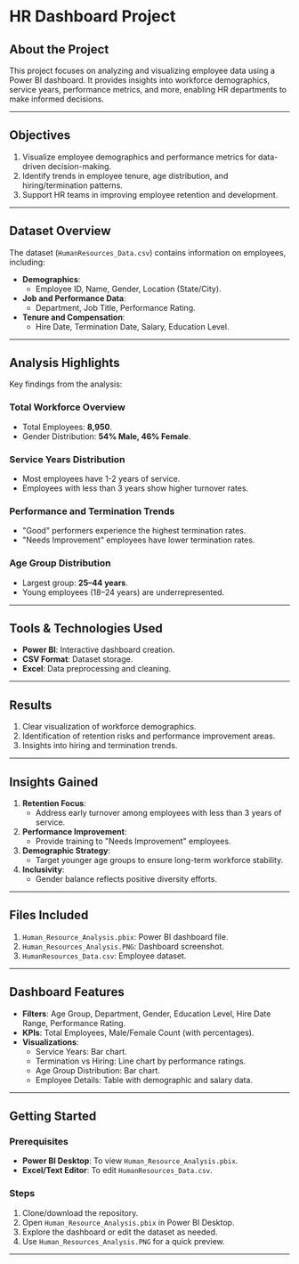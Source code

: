 # HR Dashboard Project

## About the Project
This project focuses on analyzing and visualizing employee data using a Power BI dashboard. It provides insights into workforce demographics, service years, performance metrics, and more, enabling HR departments to make informed decisions.

---

## Objectives
1. Visualize employee demographics and performance metrics for data-driven decision-making.
2. Identify trends in employee tenure, age distribution, and hiring/termination patterns.
3. Support HR teams in improving employee retention and development.

---

## Dataset Overview
The dataset (`HumanResources_Data.csv`) contains information on employees, including:

- **Demographics**:
  - Employee ID, Name, Gender, Location (State/City).
- **Job and Performance Data**:
  - Department, Job Title, Performance Rating.
- **Tenure and Compensation**:
  - Hire Date, Termination Date, Salary, Education Level.

---

## Analysis Highlights
Key findings from the analysis:

### Total Workforce Overview
- Total Employees: **8,950**.
- Gender Distribution: **54% Male, 46% Female**.

### Service Years Distribution
- Most employees have 1-2 years of service.
- Employees with less than 3 years show higher turnover rates.

### Performance and Termination Trends
- "Good" performers experience the highest termination rates.
- "Needs Improvement" employees have lower termination rates.

### Age Group Distribution
- Largest group: **25–44 years**.
- Young employees (18–24 years) are underrepresented.

---

## Tools & Technologies Used
- **Power BI**: Interactive dashboard creation.
- **CSV Format**: Dataset storage.
- **Excel**: Data preprocessing and cleaning.

---

## Results
1. Clear visualization of workforce demographics.
2. Identification of retention risks and performance improvement areas.
3. Insights into hiring and termination trends.

---

## Insights Gained
1. **Retention Focus**:
   - Address early turnover among employees with less than 3 years of service.
2. **Performance Improvement**:
   - Provide training to "Needs Improvement" employees.
3. **Demographic Strategy**:
   - Target younger age groups to ensure long-term workforce stability.
4. **Inclusivity**:
   - Gender balance reflects positive diversity efforts.

---

## Files Included
1. `Human_Resource_Analysis.pbix`: Power BI dashboard file.
2. `Human_Resources_Analysis.PNG`: Dashboard screenshot.
3. `HumanResources_Data.csv`: Employee dataset.

---

## Dashboard Features
- **Filters**: Age Group, Department, Gender, Education Level, Hire Date Range, Performance Rating.
- **KPIs**: Total Employees, Male/Female Count (with percentages).
- **Visualizations**:
  - Service Years: Bar chart.
  - Termination vs Hiring: Line chart by performance ratings.
  - Age Group Distribution: Bar chart.
  - Employee Details: Table with demographic and salary data.

---

## Getting Started
### Prerequisites
- **Power BI Desktop**: To view `Human_Resource_Analysis.pbix`.
- **Excel/Text Editor**: To edit `HumanResources_Data.csv`.

### Steps
1. Clone/download the repository.
2. Open `Human_Resource_Analysis.pbix` in Power BI Desktop.
3. Explore the dashboard or edit the dataset as needed.
4. Use `Human_Resources_Analysis.PNG` for a quick preview.

---



